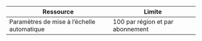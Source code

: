 
| Ressource | Limite |
| --- | --- |
| Paramètres de mise à l’échelle automatique |100 par région et par abonnement |



<!--HONumber=Nov16_HO3-->


